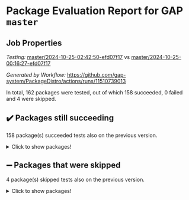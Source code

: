 # Package Evaluation Report for GAP `master`

## Job Properties

*Testing:* [master/2024-10-25-02:42:50-efd07f17](https://github.com/gap-system/PackageDistro/blob/data/reports/master/2024-10-25-02:42:50-efd07f17) vs [master/2024-10-25-00:16:27-efd07f17](https://github.com/gap-system/PackageDistro/blob/data/reports/master/2024-10-25-00:16:27-efd07f17)

*Generated by Workflow:* https://github.com/gap-system/PackageDistro/actions/runs/11510739013

In total, 162 packages were tested, out of which 158 succeeded, 0 failed and 4 were skipped.

## :heavy_check_mark: Packages still succeeding

158 package(s) succeeded tests also on the previous version.
<details><summary>Click to show packages!</summary>

- 4ti2interface 2023.02-04 [(success)](https://github.com/gap-system/PackageDistro/actions/runs/11510739013/job/32043230106)
- ace 5.6.2 [(success)](https://github.com/gap-system/PackageDistro/actions/runs/11510739013/job/32043233828)
- aclib 1.3.2 [(success)](https://github.com/gap-system/PackageDistro/actions/runs/11510739013/job/32043234682)
- agt 0.3.1 [(success)](https://github.com/gap-system/PackageDistro/actions/runs/11510739013/job/32043235291)
- alnuth 3.2.1 [(success)](https://github.com/gap-system/PackageDistro/actions/runs/11510739013/job/32043235608)
- anupq 3.3.1 [(success)](https://github.com/gap-system/PackageDistro/actions/runs/11510739013/job/32043236971)
- atlasrep 2.1.9 [(success)](https://github.com/gap-system/PackageDistro/actions/runs/11510739013/job/32043238111)
- autodoc 2023.06.19 [(success)](https://github.com/gap-system/PackageDistro/actions/runs/11510739013/job/32043238335)
- automata 1.16 [(success)](https://github.com/gap-system/PackageDistro/actions/runs/11510739013/job/32043238535)
- automgrp 1.3.2 [(success)](https://github.com/gap-system/PackageDistro/actions/runs/11510739013/job/32043238719)
- autpgrp 1.11 [(success)](https://github.com/gap-system/PackageDistro/actions/runs/11510739013/job/32043238915)
- cap 2024.10-07 [(success)](https://github.com/gap-system/PackageDistro/actions/runs/11510739013/job/32043239120)
- caratinterface 2.3.7 [(success)](https://github.com/gap-system/PackageDistro/actions/runs/11510739013/job/32043239298)
- cddinterface 2024.09.02 [(success)](https://github.com/gap-system/PackageDistro/actions/runs/11510739013/job/32043239495)
- circle 1.6.6 [(success)](https://github.com/gap-system/PackageDistro/actions/runs/11510739013/job/32043239675)
- classicpres 1.22 [(success)](https://github.com/gap-system/PackageDistro/actions/runs/11510739013/job/32043239888)
- cohomolo 1.6.11 [(success)](https://github.com/gap-system/PackageDistro/actions/runs/11510739013/job/32043240068)
- congruence 1.2.7 [(success)](https://github.com/gap-system/PackageDistro/actions/runs/11510739013/job/32043240262)
- corefreesub 0.6 [(success)](https://github.com/gap-system/PackageDistro/actions/runs/11510739013/job/32043240464)
- corelg 1.57 [(success)](https://github.com/gap-system/PackageDistro/actions/runs/11510739013/job/32043240686)
- crime 1.6 [(success)](https://github.com/gap-system/PackageDistro/actions/runs/11510739013/job/32043240846)
- crisp 1.4.6 [(success)](https://github.com/gap-system/PackageDistro/actions/runs/11510739013/job/32043241003)
- crypting 0.10.5 [(success)](https://github.com/gap-system/PackageDistro/actions/runs/11510739013/job/32043241163)
- cryst 4.1.27 [(success)](https://github.com/gap-system/PackageDistro/actions/runs/11510739013/job/32043241329)
- crystcat 1.1.10 [(success)](https://github.com/gap-system/PackageDistro/actions/runs/11510739013/job/32043241466)
- ctbllib 1.3.9 [(success)](https://github.com/gap-system/PackageDistro/actions/runs/11510739013/job/32043241623)
- cubefree 1.19 [(success)](https://github.com/gap-system/PackageDistro/actions/runs/11510739013/job/32043241769)
- curlinterface 2.4.0 [(success)](https://github.com/gap-system/PackageDistro/actions/runs/11510739013/job/32043241940)
- cvec 2.8.2 [(success)](https://github.com/gap-system/PackageDistro/actions/runs/11510739013/job/32043242070)
- datastructures 0.3.1 [(success)](https://github.com/gap-system/PackageDistro/actions/runs/11510739013/job/32043242257)
- deepthought 1.0.7 [(success)](https://github.com/gap-system/PackageDistro/actions/runs/11510739013/job/32043242438)
- design 1.8.1 [(success)](https://github.com/gap-system/PackageDistro/actions/runs/11510739013/job/32043242581)
- difsets 2.3.1 [(success)](https://github.com/gap-system/PackageDistro/actions/runs/11510739013/job/32043242737)
- digraphs 1.9.0 [(success)](https://github.com/gap-system/PackageDistro/actions/runs/11510739013/job/32043242906)
- edim 1.3.8 [(success)](https://github.com/gap-system/PackageDistro/actions/runs/11510739013/job/32043243053)
- example 4.3.4 [(success)](https://github.com/gap-system/PackageDistro/actions/runs/11510739013/job/32043243195)
- examplesforhomalg 2023.10-01 [(success)](https://github.com/gap-system/PackageDistro/actions/runs/11510739013/job/32043243388)
- factint 1.6.3 [(success)](https://github.com/gap-system/PackageDistro/actions/runs/11510739013/job/32043243530)
- ferret 1.0.14 [(success)](https://github.com/gap-system/PackageDistro/actions/runs/11510739013/job/32043243679)
- fga 1.5.0 [(success)](https://github.com/gap-system/PackageDistro/actions/runs/11510739013/job/32043243841)
- fining 1.5.6 [(success)](https://github.com/gap-system/PackageDistro/actions/runs/11510739013/job/32043244108)
- float 1.0.5 [(success)](https://github.com/gap-system/PackageDistro/actions/runs/11510739013/job/32043244358)
- format 1.4.4 [(success)](https://github.com/gap-system/PackageDistro/actions/runs/11510739013/job/32043244515)
- forms 1.2.12 [(success)](https://github.com/gap-system/PackageDistro/actions/runs/11510739013/job/32043244690)
- fplsa 1.2.6 [(success)](https://github.com/gap-system/PackageDistro/actions/runs/11510739013/job/32043244998)
- fr 2.4.13 [(success)](https://github.com/gap-system/PackageDistro/actions/runs/11510739013/job/32043245207)
- francy 2.0.3 [(success)](https://github.com/gap-system/PackageDistro/actions/runs/11510739013/job/32043245366)
- fwtree 1.3 [(success)](https://github.com/gap-system/PackageDistro/actions/runs/11510739013/job/32043245527)
- gapdoc 1.6.7 [(success)](https://github.com/gap-system/PackageDistro/actions/runs/11510739013/job/32043245677)
- gauss 2023.08-01 [(success)](https://github.com/gap-system/PackageDistro/actions/runs/11510739013/job/32043245818)
- gaussforhomalg 2024.08-01 [(success)](https://github.com/gap-system/PackageDistro/actions/runs/11510739013/job/32043245980)
- gbnp 1.1.0 [(success)](https://github.com/gap-system/PackageDistro/actions/runs/11510739013/job/32043246163)
- generalizedmorphismsforcap 2024.09-03 [(success)](https://github.com/gap-system/PackageDistro/actions/runs/11510739013/job/32043246342)
- genss 1.6.9 [(success)](https://github.com/gap-system/PackageDistro/actions/runs/11510739013/job/32043246485)
- gradedmodules 2024.01-01 [(success)](https://github.com/gap-system/PackageDistro/actions/runs/11510739013/job/32043246657)
- gradedringforhomalg 2024.07-01 [(success)](https://github.com/gap-system/PackageDistro/actions/runs/11510739013/job/32043246896)
- grape 4.9.2 [(success)](https://github.com/gap-system/PackageDistro/actions/runs/11510739013/job/32043247058)
- groupoids 1.76 [(success)](https://github.com/gap-system/PackageDistro/actions/runs/11510739013/job/32043247205)
- grpconst 2.6.5 [(success)](https://github.com/gap-system/PackageDistro/actions/runs/11510739013/job/32043247384)
- guarana 0.96.3 [(success)](https://github.com/gap-system/PackageDistro/actions/runs/11510739013/job/32043247560)
- guava 3.19 [(success)](https://github.com/gap-system/PackageDistro/actions/runs/11510739013/job/32043247724)
- hap 1.66 [(success)](https://github.com/gap-system/PackageDistro/actions/runs/11510739013/job/32043247857)
- hapcryst 0.1.15 [(success)](https://github.com/gap-system/PackageDistro/actions/runs/11510739013/job/32043247992)
- hecke 1.5.4 [(success)](https://github.com/gap-system/PackageDistro/actions/runs/11510739013/job/32043248142)
- help 4.0 [(success)](https://github.com/gap-system/PackageDistro/actions/runs/11510739013/job/32043248286)
- homalg 2024.01-01 [(success)](https://github.com/gap-system/PackageDistro/actions/runs/11510739013/job/32043248487)
- homalgtocas 2023.11-01 [(success)](https://github.com/gap-system/PackageDistro/actions/runs/11510739013/job/32043248642)
- idrel 2.48 [(success)](https://github.com/gap-system/PackageDistro/actions/runs/11510739013/job/32043248809)
- images 1.3.3 [(success)](https://github.com/gap-system/PackageDistro/actions/runs/11510739013/job/32043248972)
- intpic 0.4.0 [(success)](https://github.com/gap-system/PackageDistro/actions/runs/11510739013/job/32043249138)
- io 4.9.0 [(success)](https://github.com/gap-system/PackageDistro/actions/runs/11510739013/job/32043249321)
- io_forhomalg 2023.02-04 [(success)](https://github.com/gap-system/PackageDistro/actions/runs/11510739013/job/32043249495)
- irredsol 1.4.4 [(success)](https://github.com/gap-system/PackageDistro/actions/runs/11510739013/job/32043249671)
- json 2.2.2 [(success)](https://github.com/gap-system/PackageDistro/actions/runs/11510739013/job/32043249833)
- jupyterkernel 1.5.1 [(success)](https://github.com/gap-system/PackageDistro/actions/runs/11510739013/job/32043250028)
- jupyterviz 1.5.6 [(success)](https://github.com/gap-system/PackageDistro/actions/runs/11510739013/job/32043250234)
- kan 1.37 [(success)](https://github.com/gap-system/PackageDistro/actions/runs/11510739013/job/32043250416)
- kbmag 1.5.11 [(success)](https://github.com/gap-system/PackageDistro/actions/runs/11510739013/job/32043250712)
- laguna 3.9.7 [(success)](https://github.com/gap-system/PackageDistro/actions/runs/11510739013/job/32043250936)
- liealgdb 2.2.1 [(success)](https://github.com/gap-system/PackageDistro/actions/runs/11510739013/job/32043251098)
- liepring 2.9.1 [(success)](https://github.com/gap-system/PackageDistro/actions/runs/11510739013/job/32043251269)
- liering 2.4.2 [(success)](https://github.com/gap-system/PackageDistro/actions/runs/11510739013/job/32043251440)
- linearalgebraforcap 2024.10-01 [(success)](https://github.com/gap-system/PackageDistro/actions/runs/11510739013/job/32043251605)
- lins 0.9 [(success)](https://github.com/gap-system/PackageDistro/actions/runs/11510739013/job/32043251773)
- localizeringforhomalg 2023.10-01 [(success)](https://github.com/gap-system/PackageDistro/actions/runs/11510739013/job/32043251956)
- loops 3.4.4 [(success)](https://github.com/gap-system/PackageDistro/actions/runs/11510739013/job/32043252136)
- lpres 1.1.1 [(success)](https://github.com/gap-system/PackageDistro/actions/runs/11510739013/job/32043252285)
- majoranaalgebras 1.5.2 [(success)](https://github.com/gap-system/PackageDistro/actions/runs/11510739013/job/32043252446)
- mapclass 1.4.6 [(success)](https://github.com/gap-system/PackageDistro/actions/runs/11510739013/job/32043252586)
- matgrp 0.70 [(success)](https://github.com/gap-system/PackageDistro/actions/runs/11510739013/job/32043252743)
- matricesforhomalg 2024.08-05 [(success)](https://github.com/gap-system/PackageDistro/actions/runs/11510739013/job/32043252884)
- modisom 3.0.0 [(success)](https://github.com/gap-system/PackageDistro/actions/runs/11510739013/job/32043253022)
- modulepresentationsforcap 2024.09-02 [(success)](https://github.com/gap-system/PackageDistro/actions/runs/11510739013/job/32043253188)
- modules 2024.01-01 [(success)](https://github.com/gap-system/PackageDistro/actions/runs/11510739013/job/32043253335)
- monoidalcategories 2024.09-05 [(success)](https://github.com/gap-system/PackageDistro/actions/runs/11510739013/job/32043253486)
- nconvex 2022.09-01 [(success)](https://github.com/gap-system/PackageDistro/actions/runs/11510739013/job/32043253669)
- nilmat 1.4.2 [(success)](https://github.com/gap-system/PackageDistro/actions/runs/11510739013/job/32043253842)
- nock 1.5 [(success)](https://github.com/gap-system/PackageDistro/actions/runs/11510739013/job/32043253987)
- normalizinterface 1.3.7 [(success)](https://github.com/gap-system/PackageDistro/actions/runs/11510739013/job/32043254123)
- nq 2.5.11 [(success)](https://github.com/gap-system/PackageDistro/actions/runs/11510739013/job/32043254290)
- numericalsgps 1.4.0 [(success)](https://github.com/gap-system/PackageDistro/actions/runs/11510739013/job/32043254438)
- openmath 11.5.3 [(success)](https://github.com/gap-system/PackageDistro/actions/runs/11510739013/job/32043254612)
- orb 4.9.1 [(success)](https://github.com/gap-system/PackageDistro/actions/runs/11510739013/job/32043254739)
- packagemanager 1.6 [(success)](https://github.com/gap-system/PackageDistro/actions/runs/11510739013/job/32043254880)
- patternclass 2.4.5 [(success)](https://github.com/gap-system/PackageDistro/actions/runs/11510739013/job/32043255029)
- permut 2.0.5 [(success)](https://github.com/gap-system/PackageDistro/actions/runs/11510739013/job/32043255180)
- polenta 1.3.10 [(success)](https://github.com/gap-system/PackageDistro/actions/runs/11510739013/job/32043255322)
- polymaking 0.8.7 [(success)](https://github.com/gap-system/PackageDistro/actions/runs/11510739013/job/32043255456)
- primgrp 3.4.4 [(success)](https://github.com/gap-system/PackageDistro/actions/runs/11510739013/job/32043255609)
- profiling 2.6.0 [(success)](https://github.com/gap-system/PackageDistro/actions/runs/11510739013/job/32043255781)
- qdistrnd 0.9.4 [(success)](https://github.com/gap-system/PackageDistro/actions/runs/11510739013/job/32043255943)
- qpa 1.35 [(success)](https://github.com/gap-system/PackageDistro/actions/runs/11510739013/job/32043256104)
- quagroup 1.8.4 [(success)](https://github.com/gap-system/PackageDistro/actions/runs/11510739013/job/32043256239)
- radiroot 2.9 [(success)](https://github.com/gap-system/PackageDistro/actions/runs/11510739013/job/32043256364)
- rcwa 4.7.1 [(success)](https://github.com/gap-system/PackageDistro/actions/runs/11510739013/job/32043256488)
- rds 1.8 [(success)](https://github.com/gap-system/PackageDistro/actions/runs/11510739013/job/32043256615)
- recog 1.4.3 [(success)](https://github.com/gap-system/PackageDistro/actions/runs/11510739013/job/32043256802)
- repndecomp 1.3.0 [(success)](https://github.com/gap-system/PackageDistro/actions/runs/11510739013/job/32043256961)
- repsn 3.1.2 [(success)](https://github.com/gap-system/PackageDistro/actions/runs/11510739013/job/32043257101)
- resclasses 4.7.3 [(success)](https://github.com/gap-system/PackageDistro/actions/runs/11510739013/job/32043257276)
- ringsforhomalg 2024.06-01 [(success)](https://github.com/gap-system/PackageDistro/actions/runs/11510739013/job/32043257433)
- sco 2023.08-01 [(success)](https://github.com/gap-system/PackageDistro/actions/runs/11510739013/job/32043257579)
- scscp 2.4.3 [(success)](https://github.com/gap-system/PackageDistro/actions/runs/11510739013/job/32043257707)
- semigroups 5.4.0 [(success)](https://github.com/gap-system/PackageDistro/actions/runs/11510739013/job/32043257879)
- sglppow 2.4 [(success)](https://github.com/gap-system/PackageDistro/actions/runs/11510739013/job/32043258041)
- sgpviz 0.999.6 [(success)](https://github.com/gap-system/PackageDistro/actions/runs/11510739013/job/32043258186)
- simpcomp 2.1.14 [(success)](https://github.com/gap-system/PackageDistro/actions/runs/11510739013/job/32043258344)
- singular 2024.06.03 [(success)](https://github.com/gap-system/PackageDistro/actions/runs/11510739013/job/32043258516)
- sl2reps 1.1 [(success)](https://github.com/gap-system/PackageDistro/actions/runs/11510739013/job/32043258658)
- sla 1.6.2 [(success)](https://github.com/gap-system/PackageDistro/actions/runs/11510739013/job/32043258827)
- smallantimagmas 0.2.12 [(success)](https://github.com/gap-system/PackageDistro/actions/runs/11510739013/job/32043259022)
- smallgrp 1.5.4 [(success)](https://github.com/gap-system/PackageDistro/actions/runs/11510739013/job/32043259164)
- smallsemi 0.7.1 [(success)](https://github.com/gap-system/PackageDistro/actions/runs/11510739013/job/32043259374)
- sonata 2.9.6 [(success)](https://github.com/gap-system/PackageDistro/actions/runs/11510739013/job/32043259528)
- sophus 1.27 [(success)](https://github.com/gap-system/PackageDistro/actions/runs/11510739013/job/32043259993)
- sotgrps 1.3 [(success)](https://github.com/gap-system/PackageDistro/actions/runs/11510739013/job/32043260190)
- spinsym 1.5.2 [(success)](https://github.com/gap-system/PackageDistro/actions/runs/11510739013/job/32043260346)
- standardff 1.0 [(success)](https://github.com/gap-system/PackageDistro/actions/runs/11510739013/job/32043260534)
- symbcompcc 1.3.2 [(success)](https://github.com/gap-system/PackageDistro/actions/runs/11510739013/job/32043260707)
- thelma 1.3 [(success)](https://github.com/gap-system/PackageDistro/actions/runs/11510739013/job/32043260874)
- tomlib 1.2.11 [(success)](https://github.com/gap-system/PackageDistro/actions/runs/11510739013/job/32043261007)
- toolsforhomalg 2024.09-01 [(success)](https://github.com/gap-system/PackageDistro/actions/runs/11510739013/job/32043261138)
- toric 1.9.6 [(success)](https://github.com/gap-system/PackageDistro/actions/runs/11510739013/job/32043261299)
- toricvarieties 2022.07.13 [(success)](https://github.com/gap-system/PackageDistro/actions/runs/11510739013/job/32043261454)
- transgrp 3.6.5 [(success)](https://github.com/gap-system/PackageDistro/actions/runs/11510739013/job/32043261639)
- typeset 1.2.2 [(success)](https://github.com/gap-system/PackageDistro/actions/runs/11510739013/job/32043261788)
- ugaly 4.1.3 [(success)](https://github.com/gap-system/PackageDistro/actions/runs/11510739013/job/32043261955)
- unipot 1.6 [(success)](https://github.com/gap-system/PackageDistro/actions/runs/11510739013/job/32043262080)
- unitlib 4.2.0 [(success)](https://github.com/gap-system/PackageDistro/actions/runs/11510739013/job/32043262232)
- utils 0.85 [(success)](https://github.com/gap-system/PackageDistro/actions/runs/11510739013/job/32043262390)
- uuid 0.7 [(success)](https://github.com/gap-system/PackageDistro/actions/runs/11510739013/job/32043262541)
- walrus 0.9991 [(success)](https://github.com/gap-system/PackageDistro/actions/runs/11510739013/job/32043262729)
- wedderga 4.10.5 [(success)](https://github.com/gap-system/PackageDistro/actions/runs/11510739013/job/32043262896)
- wpe 0.8 [(success)](https://github.com/gap-system/PackageDistro/actions/runs/11510739013/job/32043263084)
- xmod 2.92 [(success)](https://github.com/gap-system/PackageDistro/actions/runs/11510739013/job/32043263210)
- xmodalg 1.23 [(success)](https://github.com/gap-system/PackageDistro/actions/runs/11510739013/job/32043263374)
- yangbaxter 0.10.6 [(success)](https://github.com/gap-system/PackageDistro/actions/runs/11510739013/job/32043263512)
- zeromqinterface 0.16 [(success)](https://github.com/gap-system/PackageDistro/actions/runs/11510739013/job/32043263672)
</details>

## :heavy_minus_sign: Packages that were skipped

4 package(s) skipped tests also on the previous version.
<details><summary>Click to show packages!</summary>

- browse 1.8.21 [(skipped)](https://github.com/gap-system/PackageDistro/actions/runs/11510739013/job/32043022283)
- itc 1.5.1 [(skipped)](https://github.com/gap-system/PackageDistro/actions/runs/11510739013/job/32043022283)
- polycyclic 2.16 [(skipped)](https://github.com/gap-system/PackageDistro/actions/runs/11510739013/job/32043022283)
- xgap 4.32 [(skipped)](https://github.com/gap-system/PackageDistro/actions/runs/11510739013/job/32043022283)
</details>

